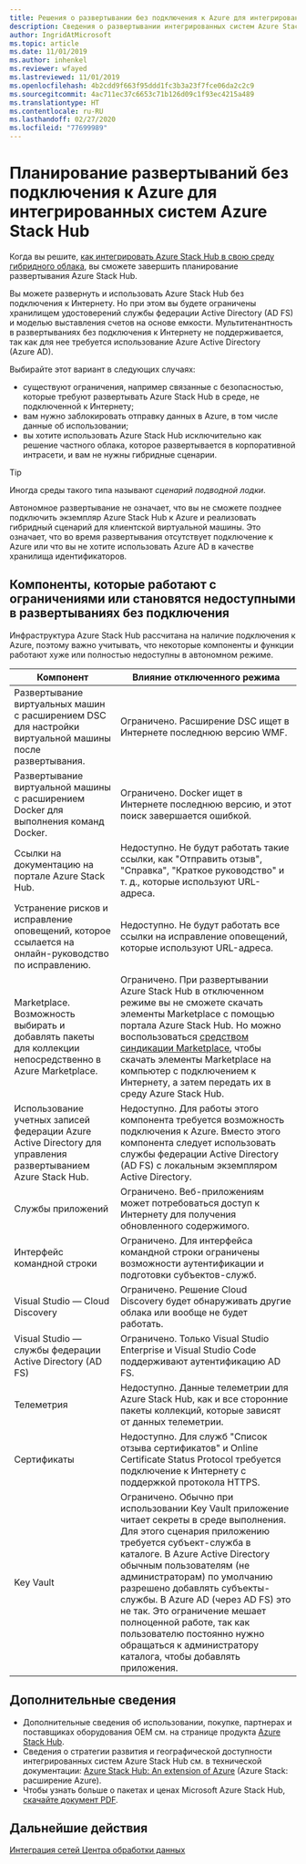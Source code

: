```yaml
---
title: Решения о развертывании без подключения к Azure для интегрированных систем Azure Stack Hub
description: Сведения о развертывании интегрированных систем Azure Stack Hub без подключения к Azure и необходимых решениях при планировании.
author: IngridAtMicrosoft
ms.topic: article
ms.date: 11/01/2019
ms.author: inhenkel
ms.reviewer: wfayed
ms.lastreviewed: 11/01/2019
ms.openlocfilehash: 4b2cdd9f663f95ddd1fc3b3a23f7fce06da2c2c9
ms.sourcegitcommit: 4ac711ec37c6653c71b126d09c1f93ec4215a489
ms.translationtype: HT
ms.contentlocale: ru-RU
ms.lasthandoff: 02/27/2020
ms.locfileid: "77699989"
---
```

# <a name="azure-disconnected-deployment-planning-decisions-for-azure-stack-hub-integrated-systems"></a>Планирование развертываний без подключения к Azure для интегрированных систем Azure Stack Hub
Когда вы решите, [как интегрировать Azure Stack Hub в свою среду гибридного облака](azure-stack-connection-models.md), вы сможете завершить планирование развертывания Azure Stack Hub.

Вы можете развернуть и использовать Azure Stack Hub без подключения к Интернету. Но при этом вы будете ограничены хранилищем удостоверений службы федерации Active Directory (AD FS) и моделью выставления счетов на основе емкости. Мультитенантность в развертываниях без подключения к Интернету не поддерживается, так как для нее требуется использование Azure Active Directory (Azure AD).

Выбирайте этот вариант в следующих случаях:
- существуют ограничения, например связанные с безопасностью, которые требуют развертывать Azure Stack Hub в среде, не подключенной к Интернету;
- вам нужно заблокировать отправку данных в Azure, в том числе данные об использовании;
- вы хотите использовать Azure Stack Hub исключительно как решение частного облака, которое развертывается в корпоративной интрасети, и вам не нужны гибридные сценарии.

> [!TIP]
> Иногда среды такого типа называют *сценарий подводной лодки*.

Автономное развертывание не означает, что вы не сможете позднее подключить экземпляр Azure Stack Hub к Azure и реализовать гибридный сценарий для клиентской виртуальной машины. Это означает, что во время развертывания отсутствует подключение к Azure или что вы не хотите использовать Azure AD в качестве хранилища идентификаторов.

## <a name="features-that-are-impaired-or-unavailable-in-disconnected-deployments"></a>Компоненты, которые работают с ограничениями или становятся недоступными в развертываниях без подключения 
Инфраструктура Azure Stack Hub рассчитана на наличие подключения к Azure, поэтому важно учитывать, что некоторые компоненты и функции работают хуже или полностью недоступны в автономном режиме.

|Компонент|Влияние отключенного режима|
|-----|-----|
|Развертывание виртуальных машин с расширением DSC для настройки виртуальной машины после развертывания.|Ограничено. Расширение DSC ищет в Интернете последнюю версию WMF.|
|Развертывание виртуальной машины с расширением Docker для выполнения команд Docker.|Ограничено. Docker ищет в Интернете последнюю версию, и этот поиск завершается ошибкой.|
|Ссылки на документацию на портале Azure Stack Hub.|Недоступно. Не будут работать такие ссылки, как "Отправить отзыв", "Справка", "Краткое руководство" и т. д., которые используют URL-адреса.|
|Устранение рисков и исправление оповещений, которое ссылается на онлайн-руководство по исправлению.|Недоступно. Не будут работать все ссылки на исправление оповещений, которые используют URL-адреса.|
|Marketplace. Возможность выбирать и добавлять пакеты для коллекции непосредственно в Azure Marketplace.|Ограничено. При развертывании Azure Stack Hub в отключенном режиме вы не сможете скачать элементы Marketplace с помощью портала Azure Stack Hub. Но можно воспользоваться [средством синдикации Marketplace](azure-stack-download-azure-marketplace-item.md), чтобы скачать элементы Marketplace на компьютер с подключением к Интернету, а затем передать их в среду Azure Stack Hub.|
|Использование учетных записей федерации Azure Active Directory для управления развертыванием Azure Stack Hub.|Недоступно. Для работы этого компонента требуется возможность подключения к Azure. Вместо этого компонента следует использовать службы федерации Active Directory (AD FS) с локальным экземпляром Active Directory.|
|Службы приложений|Ограничено. Веб-приложениям может потребоваться доступ к Интернету для получения обновленного содержимого.|
|Интерфейс командной строки|Ограничено. Для интерфейса командной строки ограничены возможности аутентификации и подготовки субъектов-служб.|
|Visual Studio — Cloud Discovery|Ограничено. Решение Cloud Discovery будет обнаруживать другие облака или вообще не будет работать.|
|Visual Studio — службы федерации Active Directory (AD FS)|Ограничено. Только Visual Studio Enterprise и Visual Studio Code поддерживают аутентификацию AD FS.
Телеметрия|Недоступно. Данные телеметрии для Azure Stack Hub, как и все сторонние пакеты коллекций, которые зависят от данных телеметрии.|
|Сертификаты|Недоступно. Для служб "Список отзыва сертификатов" и Online Certificate Status Protocol требуется подключение к Интернету с поддержкой протокола HTTPS.|
|Key Vault|Ограничено. Обычно при использовании Key Vault приложение читает секреты в среде выполнения. Для этого сценария приложению требуется субъект-служба в каталоге. В Azure Active Directory обычным пользователям (не администраторам) по умолчанию разрешено добавлять субъекты-службы. В Azure AD (через AD FS) это не так. Это ограничение мешает полноценной работе, так как пользователю постоянно нужно обращаться к администратору каталога, чтобы добавлять приложения.

## <a name="learn-more"></a>Дополнительные сведения
- Дополнительные сведения об использовании, покупке, партнерах и поставщиках оборудования OEM см. на странице продукта [Azure Stack Hub](https://azure.microsoft.com/overview/azure-stack/).
- Сведения о стратегии развития и географической доступности интегрированных систем Azure Stack Hub см. в технической документации: [Azure Stack Hub: An extension of Azure](https://azure.microsoft.com/resources/azure-stack-an-extension-of-azure/) (Azure Stack: расширение Azure). 
- Чтобы узнать больше о пакетах и ценах Microsoft Azure Stack Hub, [скачайте документ PDF](https://azure.microsoft.com/mediahandler/files/resourcefiles/5bc3f30c-cd57-4513-989e-056325eb95e1/Azure-Stack-packaging-and-pricing-datasheet.pdf). 

## <a name="next-steps"></a>Дальнейшие действия
[Интеграция сетей Центра обработки данных](azure-stack-network.md)
